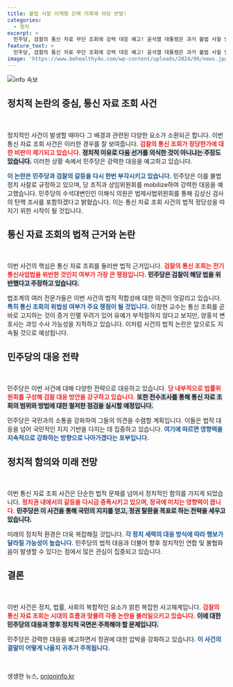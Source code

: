 ```yaml
---
title: 불법 사찰 이재명 은폐 의혹에 야당 반발!
categories:
  - 정치
excerpt: >
  민주당, 검찰의 통신 자료 무단 조회에 강력 대응 예고! 윤석열 대통령은 과거 불법 사찰 발언과 이중성을 지적받아 정치적 후폭풍에 휘말릴 조짐. 검찰개혁을 향한 당의 빠른 행보가 주목받고 있다.
feature_text: >
  민주당, 검찰의 통신 자료 무단 조회에 강력 대응 예고! 윤석열 대통령은 과거 불법 사찰 발언과 이중성을 지적받아 정치적 후폭풍에 휘말릴 조짐. 검찰개혁을 향한 당의 빠른 행보가 주목받고 있다.
image: 'https://www.behealthy4u.com/wp-content/uploads/2024/06/news.jpg'
---
```


<p><img src="https://www.behealthy4u.com/wp-content/uploads/2024/06/news.jpg" alt="info 속보" /></p>

<h2 data-ke-size="size26">정치적 논란의 중심, 통신 자료 조회 사건</h2>

<p data-ke-size="size16">&nbsp;</p>

<p>정치적인 사건이 발생할 때마다 그 배경과 관련된 다양한 요소가 소환되곤 합니다. 이번 통신 자료 조회 사건은 이러한 경우를 잘 보여줍니다. <b><span style="color: #ee2323;">검찰의 통신 조회가 정당한가에 대한 비판이 제기되고 있습니다.</span></b> <b><span style="background-color: #21538527;">정치적 이유로 다음 선거를 의식한 것이 아니냐는 주장도 있습니다.</span></b> 이러한 상황 속에서 민주당은 강력한 대응을 예고하고 있습니다.</p>

<p><b><span style="color: #1a5490;">이 논란은 민주당과 검찰의 갈등을 다시 한번 부각시키고 있습니다.</span></b> 민주당은 이를 불법 정치 사찰로 규정하고 있으며, 당 조직과 상임위원회를 mobilize하여 강력한 대응을 예고했습니다. 민주당의 수석대변인인 이해식 의원은 법제사법위원회를 통해 김상신 검사의 탄핵 조사를 포함하겠다고 밝혔습니다. 이는 통신 자료 조회 사건의 법적 정당성을 따지기 위한 시작이 될 것입니다.</p>

<h2 data-ke-size="size26">통신 자료 조회의 법적 근거와 논란</h2>

<p data-ke-size="size16">&nbsp;</p>

<p>이번 사건의 핵심은 통신 자료 조회를 둘러싼 법적 근거입니다. <b><span style="color: #ee2323;">검찰의 통신 조회는 전기통신사업법을 위반한 것인지 여부가 가장 큰 쟁점입니다.</span></b> <b><span style="background-color: #21538527;">민주당은 검찰이 해당 법을 위반했다고 주장하고 있습니다.</span></b> </p>

<p>법조계의 여러 전문가들은 이번 사건의 법적 적합성에 대한 의견이 엇갈리고 있습니다. <b><span style="color: #1a5490;">특히 통신 조회의 위법성 여부가 주요 쟁점이 될 것입니다.</span></b> 이창현 교수는 통신 조회를 곧바로 고지하는 것이 증거 인멸 우려가 있어 유예가 부적절하지 않다고 보지만, 양홍석 변호사는 과잉 수사 가능성을 지적하고 있습니다. 이처럼 사건의 법적 논란은 앞으로도 지속될 것으로 예상됩니다.</p>

<h2 data-ke-size="size26">민주당의 대응 전략</h2>

<p data-ke-size="size16">&nbsp;</p>

<p>민주당은 이번 사건에 대해 다양한 전략으로 대응하고 있습니다. <b><span style="color: #ee2323;">당 내부적으로 법률위원회를 구성해 검찰 대응 방안을 강구하고 있습니다.</span></b> <b><span style="background-color: #21538527;">또한 전수조사를 통해 통신 자료 조회의 범위와 방법에 대한 철저한 점검을 실시할 예정입니다.</span></b></p>

<p>민주당은 국민과의 소통을 강화하여 그들의 의견을 수렴할 계획입니다. 이들은 법적 대응을 넘어 국민적인 지지 기반을 다지는 데 집중하고 있습니다. <b><span style="color: #1a5490;">여기에 따르면 영향력을 지속적으로 강화하는 방향으로 나아가겠다는 포부입니다.</span></b></p>

<h2 data-ke-size="size26">정치적 함의와 미래 전망</h2>

<p data-ke-size="size16">&nbsp;</p>

<p>이번 통신 자료 조회 사건은 단순한 법적 문제를 넘어서 정치적인 함의를 가지게 되었습니다. <b><span style="color: #ee2323;">정치권 내에서의 갈등을 다시금 증폭시키고 있으며, 정국에 미치는 영향력이 큽니다.</span></b> <b><span style="background-color: #21538527;">민주당은 이 사건을 통해 국민의 지지를 얻고, 정권 탈환을 목표로 하는 전략을 세우고 있습니다.</span></b> </p>

<p>미래의 정치적 환경은 더욱 복잡해질 것입니다. <b><span style="color: #1a5490;">각 정치 세력의 대응 방식에 따라 행보가 달라질 가능성이 높습니다.</span></b> 민주당의 법적 대응과 더불어 향후 정치적인 연합 및 불협화음이 발생할 수 있다는 점에서 많은 관심이 집중되고 있습니다.</p>

<h2 data-ke-size="size26">결론</h2>

<p data-ke-size="size16">&nbsp;</p>

<p>이번 사건은 정치, 법률, 사회의 복합적인 요소가 얽힌 복잡한 사고체계입니다. <b><span style="color: #ee2323;">검찰의 통신 자료 조회는 시대의 흐름과 맞물려 각종 논란을 불러일으키고 있습니다.</span></b> <b><span style="background-color: #21538527;">이에 대한 민주당의 대응과 향후 정치적 국면은 주목해야 할 문제입니다.</span></b></p>

<p>민주당은 강력한 대응을 예고하면서 정권에 대한 압박을 강화하고 있습니다. <b><span style="color: #1a5490;">이 사건의 결말이 어떻게 나올지 귀추가 주목됩니다.</span></b> </p>

<p data-ke-size="size16">&nbsp;</p>
생생한 뉴스, <a href="https://onioninfo.kr" rel="dofollow">onioninfo.kr</a>



